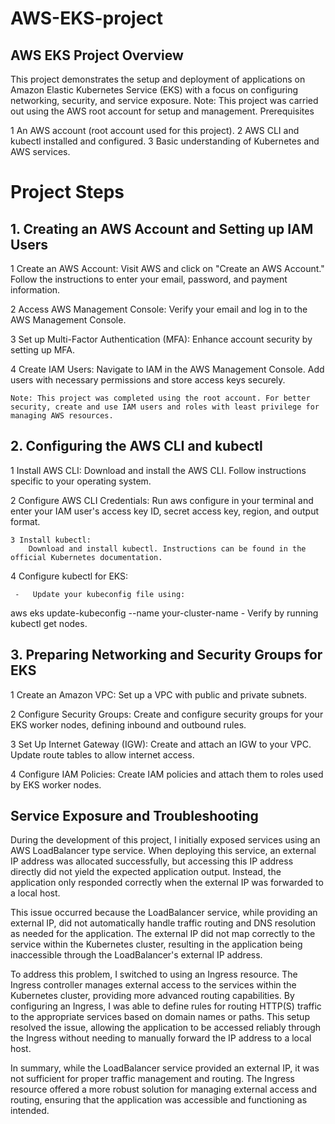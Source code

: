 # AWS-EKS-project
## AWS EKS Project Overview

This project demonstrates the setup and deployment of applications on Amazon Elastic Kubernetes Service (EKS) with a focus on configuring networking, security, and service exposure. Note: This project was carried out using the AWS root account for setup and management.
Prerequisites

   1 An AWS account (root account used for this project).
   2 AWS CLI and kubectl installed and configured.
   3 Basic understanding of Kubernetes and AWS services.

# Project Steps
## 1. Creating an AWS Account and Setting up IAM Users

   1 Create an AWS Account:
        Visit AWS and click on "Create an AWS Account."
        Follow the instructions to enter your email, password, and payment information.

   2 Access AWS Management Console:
        Verify your email and log in to the AWS Management Console.

   3 Set up Multi-Factor Authentication (MFA):
        Enhance account security by setting up MFA.

   4 Create IAM Users:
        Navigate to IAM in the AWS Management Console.
        Add users with necessary permissions and store access keys securely.

    Note: This project was completed using the root account. For better security, create and use IAM users and roles with least privilege for managing AWS resources.

## 2. Configuring the AWS CLI and kubectl

   1 Install AWS CLI:
        Download and install the AWS CLI. Follow instructions specific to your operating system.

   2 Configure AWS CLI Credentials:
        Run aws configure in your terminal and enter your IAM user's access key ID, secret access key, region, and output format.

    3 Install kubectl:
        Download and install kubectl. Instructions can be found in the official Kubernetes documentation.

   4 Configure kubectl for EKS:
   
     -   Update your kubeconfig file using:
   aws eks update-kubeconfig --name your-cluster-name
      -  Verify by running kubectl get nodes.

## 3. Preparing Networking and Security Groups for EKS

 1   Create an Amazon VPC:
        Set up a VPC with public and private subnets.

  2  Configure Security Groups:
        Create and configure security groups for your EKS worker nodes, defining inbound and outbound rules.

  3  Set Up Internet Gateway (IGW):
        Create and attach an IGW to your VPC.
        Update route tables to allow internet access.

   4 Configure IAM Policies:
        Create IAM policies and attach them to roles used by EKS worker nodes.



  ## Service Exposure and Troubleshooting

During the development of this project, I initially exposed services using an AWS LoadBalancer type service. When deploying this service, an external IP address was allocated successfully, but accessing this IP address directly did not yield the expected application output. Instead, the application only responded correctly when the external IP was forwarded to a local host.

This issue occurred because the LoadBalancer service, while providing an external IP, did not automatically handle traffic routing and DNS resolution as needed for the application. The external IP did not map correctly to the service within the Kubernetes cluster, resulting in the application being inaccessible through the LoadBalancer's external IP address.

To address this problem, I switched to using an Ingress resource. The Ingress controller manages external access to the services within the Kubernetes cluster, providing more advanced routing capabilities. By configuring an Ingress, I was able to define rules for routing HTTP(S) traffic to the appropriate services based on domain names or paths. This setup resolved the issue, allowing the application to be accessed reliably through the Ingress without needing to manually forward the IP address to a local host.

In summary, while the LoadBalancer service provided an external IP, it was not sufficient for proper traffic management and routing. The Ingress resource offered a more robust solution for managing external access and routing, ensuring that the application was accessible and functioning as intended.
